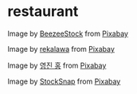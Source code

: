 # restaurant

Image by <a href="https://pixabay.com/users/beezeestock-13337584/?utm_source=link-attribution&utm_medium=referral&utm_campaign=image&utm_content=7511641">BeezeeStock</a> from <a href="https://pixabay.com//?utm_source=link-attribution&utm_medium=referral&utm_campaign=image&utm_content=7511641">Pixabay</a>

Image by <a href="https://pixabay.com/users/rekalawa-11909178/?utm_source=link-attribution&utm_medium=referral&utm_campaign=image&utm_content=8766983">rekalawa</a> from <a href="https://pixabay.com//?utm_source=link-attribution&utm_medium=referral&utm_campaign=image&utm_content=8766983">Pixabay</a>

Image by <a href="https://pixabay.com/users/bern98-1797038/?utm_source=link-attribution&utm_medium=referral&utm_campaign=image&utm_content=1102039">영진 홍</a> from <a href="https://pixabay.com//?utm_source=link-attribution&utm_medium=referral&utm_campaign=image&utm_content=1102039">Pixabay</a>

Image by <a href="https://pixabay.com/users/stocksnap-894430/?utm_source=link-attribution&utm_medium=referral&utm_campaign=image&utm_content=2623071">StockSnap</a> from <a href="https://pixabay.com//?utm_source=link-attribution&utm_medium=referral&utm_campaign=image&utm_content=2623071">Pixabay</a>